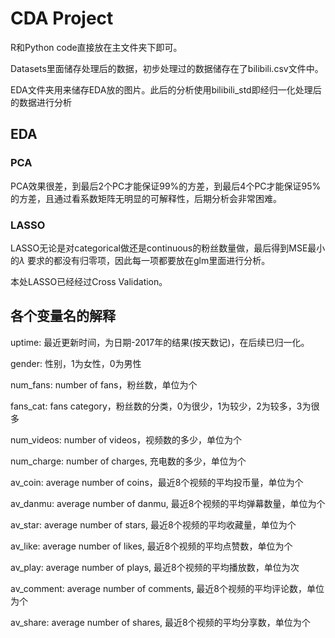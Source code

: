 # CDA Project

R和Python code直接放在主文件夹下即可。

Datasets里面储存处理后的数据，初步处理过的数据储存在了bilibili.csv文件中。

EDA文件夹用来储存EDA放的图片。此后的分析使用bilibili_std即经归一化处理后的数据进行分析

## EDA

### PCA

PCA效果很差，到最后2个PC才能保证99%的方差，到最后4个PC才能保证95%的方差，且通过看系数矩阵无明显的可解释性，后期分析会非常困难。

### LASSO

LASSO无论是对categorical做还是continuous的粉丝数量做，最后得到MSE最小的$\lambda$ 要求的都没有归零项，因此每一项都要放在glm里面进行分析。

本处LASSO已经经过Cross Validation。

## 各个变量名的解释
uptime: 最近更新时间，为日期-2017年的结果(按天数记)，在后续已归一化。

gender: 性别，1为女性，0为男性

num_fans: number of fans，粉丝数，单位为个

fans_cat: fans category，粉丝数的分类，0为很少，1为较少，2为较多，3为很多

num_videos: number of videos，视频数的多少，单位为个

num_charge: number of charges, 充电数的多少，单位为个

av_coin: average number of coins，最近8个视频的平均投币量，单位为个

av_danmu: average number of danmu, 最近8个视频的平均弹幕数量，单位为个

av_star: average number of stars, 最近8个视频的平均收藏量，单位为个

av_like: average number of likes, 最近8个视频的平均点赞数，单位为个

av_play: average number of plays, 最近8个视频的平均播放数，单位为次

av_comment: average number of comments, 最近8个视频的平均评论数，单位为个

av_share: average number of shares, 最近8个视频的平均分享数，单位为个